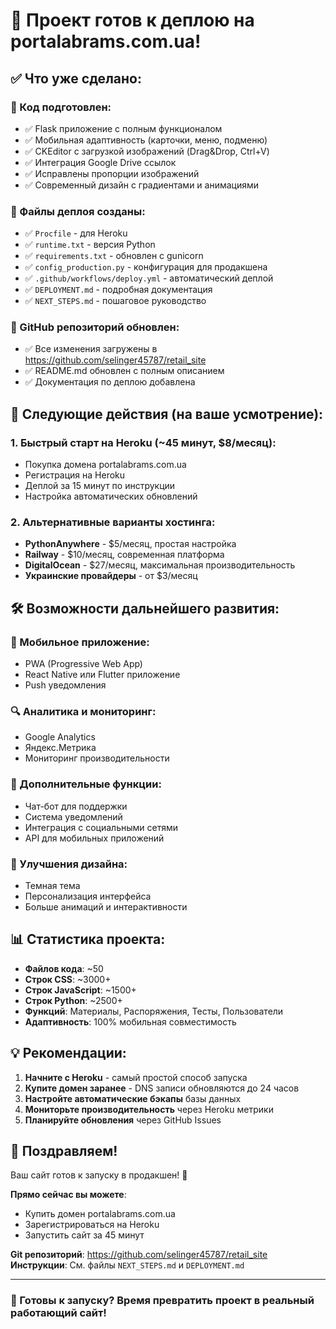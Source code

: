 # 🎉 Проект готов к деплою на portalabrams.com.ua!

## ✅ Что уже сделано:

### 🔧 Код подготовлен:
- ✅ Flask приложение с полным функционалом
- ✅ Мобильная адаптивность (карточки, меню, подменю)
- ✅ CKEditor с загрузкой изображений (Drag&Drop, Ctrl+V)
- ✅ Интеграция Google Drive ссылок
- ✅ Исправлены пропорции изображений
- ✅ Современный дизайн с градиентами и анимациями

### 📁 Файлы деплоя созданы:
- ✅ `Procfile` - для Heroku
- ✅ `runtime.txt` - версия Python
- ✅ `requirements.txt` - обновлен с gunicorn
- ✅ `config_production.py` - конфигурация для продакшена
- ✅ `.github/workflows/deploy.yml` - автоматический деплой
- ✅ `DEPLOYMENT.md` - подробная документация
- ✅ `NEXT_STEPS.md` - пошаговое руководство

### 🚀 GitHub репозиторий обновлен:
- ✅ Все изменения загружены в https://github.com/selinger45787/retail_site
- ✅ README.md обновлен с полным описанием
- ✅ Документация по деплою добавлена

## 🎯 Следующие действия (на ваше усмотрение):

### 1. **Быстрый старт на Heroku** (~45 минут, $8/месяц):
   - Покупка домена portalabrams.com.ua
   - Регистрация на Heroku
   - Деплой за 15 минут по инструкции
   - Настройка автоматических обновлений

### 2. **Альтернативные варианты хостинга**:
   - **PythonAnywhere** - $5/месяц, простая настройка
   - **Railway** - $10/месяц, современная платформа
   - **DigitalOcean** - $27/месяц, максимальная производительность
   - **Украинские провайдеры** - от $3/месяц

## 🛠️ Возможности дальнейшего развития:

### 📱 Мобильное приложение:
- PWA (Progressive Web App)
- React Native или Flutter приложение
- Push уведомления

### 🔍 Аналитика и мониторинг:
- Google Analytics
- Яндекс.Метрика  
- Мониторинг производительности

### 💬 Дополнительные функции:
- Чат-бот для поддержки
- Система уведомлений
- Интеграция с социальными сетями
- API для мобильных приложений

### 🎨 Улучшения дизайна:
- Темная тема
- Персонализация интерфейса
- Больше анимаций и интерактивности

## 📊 Статистика проекта:

- **Файлов кода**: ~50
- **Строк CSS**: ~3000+
- **Строк JavaScript**: ~1500+
- **Строк Python**: ~2500+
- **Функций**: Материалы, Распоряжения, Тесты, Пользователи
- **Адаптивность**: 100% мобильная совместимость

## 💡 Рекомендации:

1. **Начните с Heroku** - самый простой способ запуска
2. **Купите домен заранее** - DNS записи обновляются до 24 часов
3. **Настройте автоматические бэкапы** базы данных
4. **Мониторьте производительность** через Heroku метрики
5. **Планируйте обновления** через GitHub Issues

## 🎉 Поздравляем!

Ваш сайт готов к запуску в продакшен! 🚀

**Прямо сейчас вы можете**:
- Купить домен portalabrams.com.ua
- Зарегистрироваться на Heroku
- Запустить сайт за 45 минут

**Git репозиторий**: https://github.com/selinger45787/retail_site
**Инструкции**: См. файлы `NEXT_STEPS.md` и `DEPLOYMENT.md`

---
### 🚀 Готовы к запуску? Время превратить проект в реальный работающий сайт! 